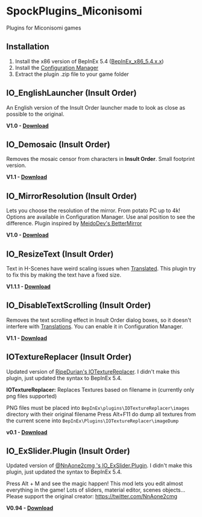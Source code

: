 # SpockPlugins_Miconisomi

Plugins for Miconisomi games

## Installation

1. Install the x86 version of BepInEx 5.4 ([BepInEx_x86_5.4.x.x](https://github.com/BepInEx/BepInEx/releases))
2. Install the [Configuration Manager](https://github.com/BepInEx/BepInEx.ConfigurationManager/releases)
3. Extract the plugin .zip file to your game folder

## IO_EnglishLauncher (Insult Order)

An English version of the Insult Order launcher made to look as close as possible to the original.

**V1.0 - [Download](https://github.com/SpockBauru/SpockPlugins_Miconisomi/releases/tag/r6)**

## IO_Demosaic (Insult Order)
Removes the mosaic censor from characters in **Insult Order**. Small footprint version.

**V1.1 - [Download](https://github.com/SpockBauru/SpockPlugins_Miconisomi/releases/tag/r3)**

## IO_MirrorResolution (Insult Order)
Lets you choose the resolution of the mirror. From potato PC up to 4k! Options are available in Configuration Manager. Use anal position to see the difference. Plugin inspired by [MeidoDev's BetterMirror](https://github.com/MeidoDev/io-plugins)

**V1.0 - [Download](https://github.com/SpockBauru/SpockPlugins_Miconisomi/releases/tag/r8)**

## IO_ResizeText (Insult Order)

Text in H-Scenes have weird scaling issues when [Translated](https://github.com/SpockBauru/IO_Translation).
This plugin try to fix this by making the text have a fixed size.

**V1.1.1 - [Download](https://github.com/SpockBauru/SpockPlugins_Miconisomi/releases/tag/r5)**

## IO_DisableTextScrolling (Insult Order)
Removes the text scrolling effect in Insult Order dialog boxes, so it doesn't interfere with [Translations](https://github.com/SpockBauru/IO_Translation).
You can enable it in Configuration Manager.

**V1.1 - [Download](https://github.com/SpockBauru/SpockPlugins_Miconisomi/releases/tag/r4)**

## IOTextureReplacer (Insult Order)

Updated version of [RipeDurian's IOTextureReplacer](https://github.com/RipeDurian/IOPlugins). I didn't make this plugin, just updated the syntax to BepInEx 5.4. 

**IOTextureReplacer:** Replaces Textures based on filename in (currently only png files supported)

PNG files must be placed into `BepInEx\plugins\IOTextureReplacer\images` directory with their original filename
Press Alt+F11 do dump all textures from the current scene into `BepInEx\Plugins\IOTextureReplacer\imageDump`

**v0.1 - [Download](https://github.com/SpockBauru/SpockPlugins_Miconisomi/releases/tag/r2)**

## IO_ExSlider.Plugin (Insult Order)

Updated version of [@NnAone2cmg 's IO_ExSlider.Plugin](https://twitter.com/NnAone2cmg/status/1231587360506146817). I didn't make this plugin, just updated the syntax to BepInEx 5.4.

Press Alt + M and see the magic happen! This mod lets you edit almost everything in the game! Lots of sliders, material editor, scenes objects... Please support the original creator: https://twitter.com/NnAone2cmg

**V0.94 - [Download](https://github.com/SpockBauru/SpockPlugins_Miconisomi/releases/tag/r7)**
